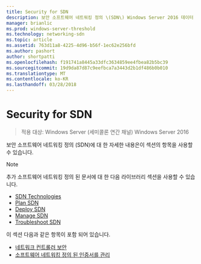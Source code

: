 ```yaml
---
title: Security for SDN
description: 보안 소프트웨어 네트워킹 정의 \(SDN\) Windows Server 2016 데이터 센터에서에 대 한 자세한 내용은이 섹션의 항목을 사용할 수 있습니다.
manager: brianlic
ms.prod: windows-server-threshold
ms.technology: networking-sdn
ms.topic: article
ms.assetid: 763d11a8-4225-4d96-b56f-1ec62e256bfd
ms.author: pashort
author: shortpatti
ms.openlocfilehash: f191741a8445a33dfc3634859ee4fbea82b5bc39
ms.sourcegitcommit: 19d9da87d87c9eefbca7a3443d2b1df486b0b010
ms.translationtype: MT
ms.contentlocale: ko-KR
ms.lasthandoff: 03/28/2018
---
```

# <a name="security-for-sdn"></a>Security for SDN

>적용 대상: Windows Server (세미콜론 연간 채널) Windows Server 2016

보안 소프트웨어 네트워킹 정의 \(SDN\)에 대 한 자세한 내용은이 섹션의 항목을 사용할 수 있습니다.

>[!Note]
>추가 소프트웨어 네트워킹 정의 된 문서에 대 한 다음 라이브러리 섹션을 사용할 수 있습니다.
>
> - [SDN Technologies](../technologies/Software-Defined-Networking-Technologies.md)  
> - [Plan SDN](../plan/Plan-Software-Defined-Networking.md) 
> - [Deploy SDN](../deploy/Deploy-Software-Defined-Networking.md)  
> - [Manage SDN](../manage/manage-sdn.md)  
> - [Troubleshoot SDN](../troubleshoot/Troubleshoot-Software-Defined-Networking.md)

이 섹션 다음과 같은 항목이 포함 되어 있습니다.

- [네트워크 컨트롤러 보안](nc-security.md)
- [소프트웨어 네트워킹 정의 된 인증서를 관리](sdn-manage-certs.md)